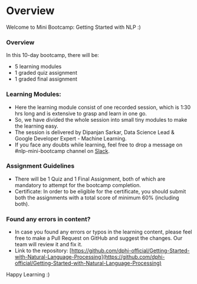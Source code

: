# Overview

Welcome to Mini Bootcamp: Getting Started with NLP :\)

### Overview

In this 10-day bootcamp, there will be:

* 5 learning modules
* 1 graded quiz assignment
* 1 graded final assignment

### Learning Modules:

* Here the learning module consist of one recorded session, which is 1:30 hrs long and is extensive to grasp and learn in one go.
* So, we have divided the whole session into small tiny modules to make the learning easy.
* The session is delivered by Dipanjan Sarkar, Data Science Lead & Google Developer Expert - Machine Learning.
* If you face any doubts while learning, feel free to drop a message on \#nlp-mini-bootcamp channel on [Slack](https://join.slack.com/t/dphibootcamp/shared_invite/zt-ndk1sg93-31J2Fnzn~pLkbqMTCJrfaw).

### Assignment Guidelines

* There will be 1 Quiz and 1 Final Assignment, both of which are mandatory to attempt for the bootcamp completion.
* Certificate: In order to be eligible for the certificate, you should submit both the assignments with a total score of minimum 60% \(including both\).

### Found any errors in content?

* In case you found any errors or typos in the learning content, please feel free to make a Pull Request on GitHub and suggest the changes. Our team will review it and fix it.
* Link to the repository: [https://github.com/dphi-official/Getting-Started-with-Natural-Language-Processing](https://github.com/dphi-official/Getting-Started-with-Natural-Language-Processing)

Happy Learning :)
